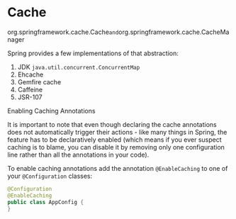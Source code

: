 # Cache



org.springframework.cache.Cache` and `org.springframework.cache.CacheManager



Spring provides a few implementations of that abstraction: 

1. JDK `java.util.concurrent.ConcurrentMap`
2. Ehcache
3. Gemfire cache
4. Caffeine
5. JSR-107



Enabling Caching Annotations

It is important to note that even though declaring the cache annotations does not automatically trigger their actions - like many things in Spring, the feature has to be declaratively enabled (which means if you ever suspect caching is to blame, you can disable it by removing only one configuration line rather than all the annotations in your code).

To enable caching annotations add the annotation `@EnableCaching` to one of your `@Configuration` classes:

```java
@Configuration
@EnableCaching
public class AppConfig {
}
```